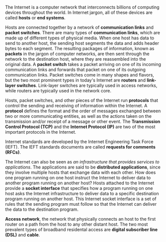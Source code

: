 The Internet is a computer network that interconnects billions of computing devices throughout the world. In Internet jargon, all of these devices are called **hosts** or **end systems**.

Hosts are connected together by a network of **communication links** and **packet switches**. There are many types of **communication links**, which are made up of different types of physical media. When one host has data to send to another host, the sending host segments the data and adds header bytes to each segment. The resulting packages of information, known as **packets** in the jargon of computer networks, are then sent through the network to the destination host, where they are reassembled into the original data. A **packet switch** takes a packet arriving on one of its incoming communication links and forwards that packet on one of its outgoing communication links. Packet switches come in many shapes and flavors, but the two most prominent types in today's Internet are **routers** and **link-layer switches**. Link-layer switches are typically used in access networks, while routers are typically used in the network core.

Hosts, packet switches, and other pieces of the Internet run **protocols** that control the sending and receiving of information within the Internet. A **protocol** defines the format and the order of messages exchanged between two or more communicating entities, as well as the actions taken on the transmission and/or receipt of a message or other event. The **Transmission Control Protocol (TCP)** and the **Internet Protocol (IP)** are two of the most important protocols in the Internet.

Internet standards are developed by the Internet Engineering Task Force (IEFT). The IEFT standards documents are called **requests for comments (RFCs)**.

The Internet can also be seen as *an infrastructure that provides services to applications*. The applications are said to be **distributed applications**, since they involve multiple hosts that exchange data with each other. How does one program running on one host instruct the Internet to deliver data to another program running on another host? Hosts attached to the Internet provide a **socket interface** that specifies how a program running on one host asks the Internet infrastructure to deliver data to a specific destination program running on another host. This Internet socket interface is a set of rules that the sending program must follow so that the Internet can deliver the data to the destination program.

**Access network**, the network that physically connects an host to the first router on a path from the host to any other distant host. The two most prevalent types of broadband residental access are **digital subscriber line (DSL)** and **cable**.